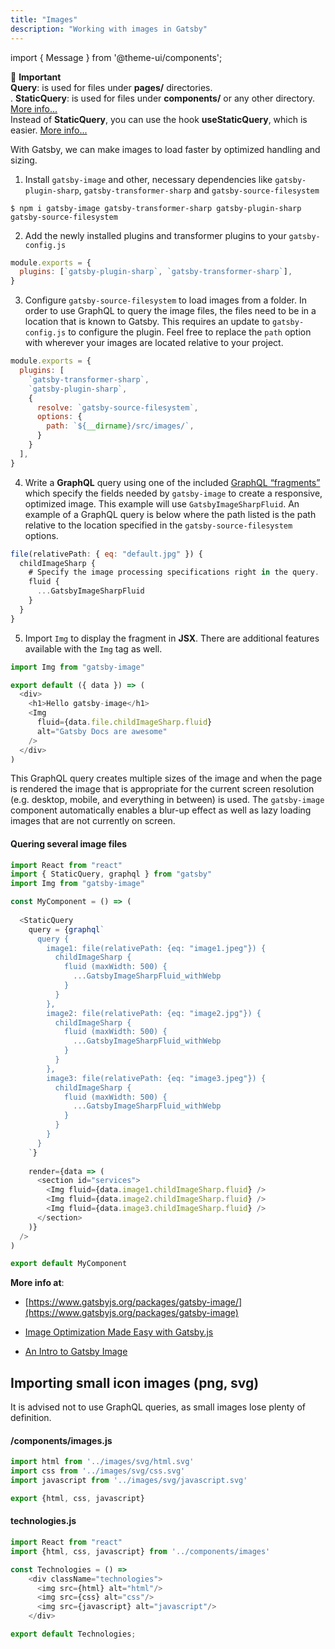 ```yaml
---
title: "Images"
description: "Working with images in Gatsby"
---
```


import { Message } from '@theme-ui/components';

<Message variant='important'>
  🔔️ <b>Important</b> <br/>
  <b>Query</b>: is used for files under <b>pages/</b> directories.<br/>.
  <b>StaticQuery</b>: is used for files under <b>components/</b> or any other directory. <a href="https://www.gatsbyjs.org/docs/static-query/" target="_blank" rel="noopener">More info...</a><br/>
  Instead of <b>StaticQuery</b>, you can use the hook <b>useStaticQuery</b>, which is easier. <a href="https://www.gatsbyjs.org/docs/use-static-query/" target="_blank" rel="noopener">More info...</a>
</Message>

With Gatsby, we can make images to load faster by optimized handling and sizing.

1. Install `gatsby-image` and other, necessary dependencies like `gatsby-plugin-sharp`, `gatsby-transformer-sharp` and `gatsby-source-filesystem`

`$ npm i gatsby-image gatsby-transformer-sharp gatsby-plugin-sharp gatsby-source-filesystem`

2. Add the newly installed plugins and transformer plugins to your `gatsby-config.js`

```js
module.exports = {
  plugins: [`gatsby-plugin-sharp`, `gatsby-transformer-sharp`],
}
```

3. Configure `gatsby-source-filesystem` to load images from a folder. In order to use GraphQL to query the image files, the files need to be in a location that is known to Gatsby. This requires an update to `gatsby-config.js` to configure the plugin. Feel free to replace the `path` option with wherever your images are located relative to your project.

```js
module.exports = {
  plugins: [
    `gatsby-transformer-sharp`,
    `gatsby-plugin-sharp`,
    { 
      resolve: `gatsby-source-filesystem`,
      options: {      
        path: `${__dirname}/src/images/`,
      } 
   	}
  ],
}
```

4. Write a **GraphQL** query using one of the included <a href="https://www.gatsbyjs.org/packages/gatsby-image/#fragments" target="_blank">GraphQL “fragments”</a> which specify the fields needed by `gatsby-image` to create a responsive, optimized image. This example will use `GatsbyImageSharpFluid`. An example of a GraphQL query is below where the path listed is the path relative to the location specified in the `gatsby-source-filesystem` options.

```js
file(relativePath: { eq: "default.jpg" }) {
  childImageSharp {
    # Specify the image processing specifications right in the query.
    fluid {
      ...GatsbyImageSharpFluid
    }
  }
}
```

5. Import `Img` to display the fragment in **JSX**. There are additional features available with the `Img` tag as well.

```js
import Img from "gatsby-image"

export default ({ data }) => (
  <div>
    <h1>Hello gatsby-image</h1>
    <Img
      fluid={data.file.childImageSharp.fluid}
      alt="Gatsby Docs are awesome"
    />
  </div>
)
```

This GraphQL query creates multiple sizes of the image and when the page is rendered the image that is appropriate for the current screen resolution (e.g. desktop, mobile, and everything in between) is used. The `gatsby-image` component automatically enables a blur-up effect as well as lazy loading images that are not currently on screen.


#### Quering several image files

```js
import React from "react"
import { StaticQuery, graphql } from "gatsby"
import Img from "gatsby-image"

const MyComponent = () => (
  
  <StaticQuery 
    query = {graphql`
      query {
        image1: file(relativePath: {eq: "image1.jpeg"}) {
          childImageSharp {
            fluid (maxWidth: 500) {
              ...GatsbyImageSharpFluid_withWebp
            }
          }
        },
        image2: file(relativePath: {eq: "image2.jpg"}) {
          childImageSharp {
            fluid (maxWidth: 500) {
              ...GatsbyImageSharpFluid_withWebp
            }
          }
        },
        image3: file(relativePath: {eq: "image3.jpeg"}) {
          childImageSharp {
            fluid (maxWidth: 500) {
              ...GatsbyImageSharpFluid_withWebp
            }
          }
        }
      }
    `}
  
    render={data => (
      <section id="services">
        <Img fluid={data.image1.childImageSharp.fluid} />
        <Img fluid={data.image2.childImageSharp.fluid} />
        <Img fluid={data.image3.childImageSharp.fluid} />
      </section>
    )}
  />
)

export default MyComponent
```


**More info at**:

* [https://www.gatsbyjs.org/packages/gatsby-image/](https://www.gatsbyjs.org/packages/gatsby-image)

* [Image Optimization Made Easy with Gatsby.js](https://medium.com/@kyle.robert.gill/ridiculously-easy-image-optimization-with-gatsby-js-59d48e15db6e)

* [An Intro to Gatsby Image](https://codebushi.com/using-gatsby-image)


## Importing small icon images (png, svg)

It is advised not to use GraphQL queries, as small images lose plenty of definition.

#### /components/images.js

```js
import html from '../images/svg/html.svg'
import css from '../images/svg/css.svg'
import javascript from '../images/svg/javascript.svg'

export {html, css, javascript}
```

#### technologies.js
```js
import React from "react"
import {html, css, javascript} from '../components/images'

const Technologies = () => 
    <div className="technologies">
      <img src={html} alt="html"/>
      <img src={css} alt="css"/>
      <img src={javascript} alt="javascript"/>
    </div>

export default Technologies;
```
